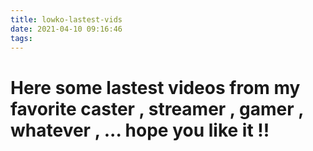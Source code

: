 ```yaml
---
title: lowko-lastest-vids
date: 2021-04-10 09:16:46
tags:
---
```


# Here some lastest videos from my favorite caster , streamer , gamer , whatever , ... hope you like it !!

<div class="container">
	<header>
		<img src="https://richardmiddleton.me/projects/youtube/images/logo.png" alt="" class="logo">
	</header>
	<section id="video">
	</section>
	<main>
	</main>

</div>
<script src="https://ajax.googleapis.com/ajax/libs/jquery/3.5.1/jquery.min.js"></script>
<script>
$(document).ready(function () {
    var key = 'AIzaSyAtsMVKXF0VuPKTMbB4d6Y7zp1ipm1wcvA';
    var playlistId = 'PL2fnLUTsNyq7A335zB_RpOzu7hEUcSJbB';
    var URL = 'https://www.googleapis.com/youtube/v3/playlistItems';
    var options = {
        part: 'snippet',
        key: key,
        maxResults: 10,
        playlistId: playlistId
    }
    function loadVids() {
        $.getJSON(URL, options, function (data) {
            var id = data.items[0].snippet.resourceId.videoId;
            mainVid(id);
            resultsLoop(data);
        });
    }
    loadVids();
    function mainVid(id) {
        $('#video').html(`
					<iframe width="560" height="315" src="https://www.youtube.com/embed/${id}" frameborder="0" allow="autoplay; encrypted-media" allowfullscreen></iframe>
				`);
    }
    function resultsLoop(data) {
        $.each(data.items, function (i, item) {
            var thumb = item.snippet.thumbnails.medium.url;
            var title = item.snippet.title;
            var desc = item.snippet.description.substring(0, 100);
            var vid = item.snippet.resourceId.videoId;
            $('main').append(`
							<article class="item" data-key="${vid}">
								<img src="${thumb}" alt="" class="thumb">
								<div class="details">
									<h4>${title}</h4>
									<p>${desc}</p>
								</div>
							</article>
						`);
        });
    }
		// CLICK EVENT
    $('main').on('click', 'article', function () {
        var id = $(this).attr('data-key');
        mainVid(id);
    });
});
</script>
